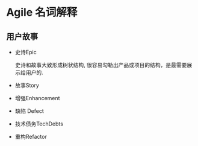 # Agile 名词解释 #

## 用户故事 ##

* 史诗Epic

  史诗和故事大致形成树状结构, 很容易勾勒出产品或项目的结构，是最需要展示给用户的.

* 故事Story

* 增强Enhancement

* 缺陷 Defect

* 技术债务TechDebts

* 重构Refactor
